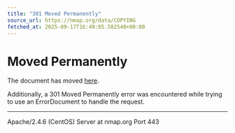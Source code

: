 ```yaml
---
title: "301 Moved Permanently"
source_url: https://nmap.org/data/COPYING
fetched_at: 2025-09-17T16:49:05.582540+00:00
---
```


Moved Permanently
==========

The document has moved [here](https://nmap.org/data/COPYING).

Additionally, a 301 Moved Permanently
error was encountered while trying to use an ErrorDocument to handle the request.

---
Apache/2.4.6 (CentOS) Server at nmap.org Port 443
